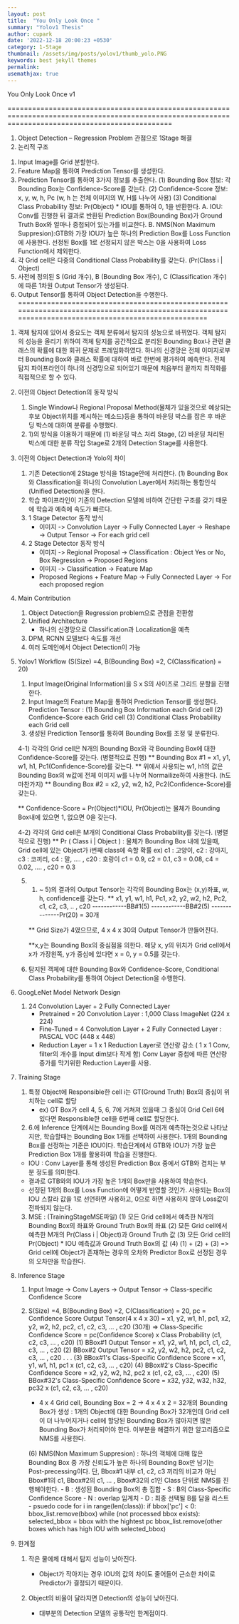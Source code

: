 ```yaml
---
layout: post
title:  "You Only Look Once "
summary: "Yolov1 Thesis"
author: cupark
date: '2022-12-18 20:00:23 +0530'
category: 1-Stage
thumbnail: /assets/img/posts/yolov1/thumb_yolo.PNG
keywords: best jekyll themes
permalink: 
usemathjax: true
---
```

You Only Look Once v1 

====================================================================================================================================================
 1.	Object Detection – Regression Problem 관점으로 1Stage 해결
 2.	논리적 구조 
   1)	Input Image를 Grid 분할한다.
   2)	Feature Map을 통하여 Prediction Tensor를 생성한다. 
   3)	Prediction Tensor를 통하여 3가지 정보를 추출한다.
     (1)	Bounding Box 정보: 각 Bounding Box는 Confidence-Score를 갖는다.
     (2)	Confidence-Score 정보: x, y, w, h, Pc (w, h 는 전체 이미지의 W, H를 나누어 사용)
     (3)	Conditional Class Probability 정보: Pr(Object) * IOU를 통하여 0, 1을 반환한다. 
         A.	IOU: Conv를 진행한 뒤 결과로 반환된 Prediction Box(Bounding Box)가 Ground Truth Box와 얼마나 중첩되어 있는가를 비교한다. 
         B.	NMS(Non Maximum Suppresion):GTB와 가장 IOU가 높은 하나의 Prediction Box를 Loss Function에 사용한다. 
            선정된 Box를 1로 선정되지 않은 박스는 0을 사용하여 Loss Function에서 제외한다. 
   4)	각 Grid cell은 다중의 Conditional Class Probability를 갖는다. (Pr(Class i | Object)
   5)	사전에 정의된 S (Grid 개수), B (Bounding Box 개수), C (Classification 개수)에 따른 1차원 Output Tensor가 생성된다. 
   6)	Output Tensor를 통하여 Object Detection을 수행한다.
====================================================================================================================================================

 1. 객체 탐지에 있어서 중요도는 객체 분류에서 탐지의 성능으로 바뀌었다.
    객체 탐지의 성능을 올리기 위하여 객체 탐지를 공간적으로 분리된 Bounding Box나 관련 클래스의 확률에 대한 회귀 문제로 프레임화하였다.
    하나의 신경망은 전체 이미지로부터 Bounding Box와 클래스 확률에 대하여 바로 한번에 평가하여 예측한다. 
    전체 탐지 파이프라인이 하나의 신경망으로 되어있기 때문에 처음부터 끝까지 최적화를 직접적으로 할 수 있다.
 
 2. 이전의 Object Detection의 동작 방식 
    1) Single Window나 Regional Proposal Method(물체가 있을것으로 예상되는 후보 Object위치를 제시하는 메소드)등을 통하여 바운딩 박스를 잡은 후 
       바운딩 박스에 대하여 분류를 수행했다.
    2) 1)의 방식을 이용하기 때문에 (1) 바운딩 박스 처리 Stage, (2) 바운딩 처리된 박스에 대한 분류 작업 Stage로 2개의 Detection Stage를 사용한다.
 
 3. 이전의 Object Detection과 Yolo의 차이 
    1) 기존 Detection에 2Stage 방식을 1Stage안에 처리한다. 
      (1) Bounding Box와 Classification을 하나의 Convolution Layer에서 처리하는 통합인식(Unified Detection)을 한다.
    2) 학습 파이프라인이 기존의 Detection 모델에 비하여 간단한 구조를 갖기 때문에 학습과 예측에 속도가 빠르다.
    3) 1 Stage Detector 동작 방식 
       - 이미지 -> Convolution Layer -> Fully Connected Layer -> Reshape -> Output Tensor -> For each grid cell
    4) 2 Stage Detector 동작 방식
       - 이미지 -> Regional Proposal -> Classification : Object Yes or No, Box Regression -> Proposed Regions
       - 이미지 -> Classification -> Feature Map    
       - Proposed Regions + Feature Map -> Fully Connected Layer -> For each proposed region
       
 4. Main Contribution
    1) Object Detection을 Regression problem으로 관점을 전환함   
    2) Unified Architecture 
       - 하나의 신경망으로 Classification과 Localization을 예측 
    3) DPM, RCNN 모델보다 속도를 개선
    4) 여러 도메인에서 Object Detection이 가능
 
 5. Yolov1 Workflow (S(Size) =4, B(Bounding Box) =2, C(Classification) = 20)
    1) Input Image(Original Information)을 S x S의 사이즈로 그리드 분할을 진행한다.
    2) Input Image의 Feature Map을 통하여 Prediction Tensor를 생성한다. 
       Prediction Tensor : (1) Bounding Box Information each Grid cell 
                           (2) Confidence-Score each Grid cell
                           (3) Conditional Class Probability each Grid cell
    3) 생성된 Prediction Tensor를 통하여 Bounding Box를 조정 및 분류한다.
    
    4-1) 각각의 Grid cell은 N개의 Bounding Box와 각 Bounding Box에 대한 Confidence-Score를 갖는다. (병렬적으로 진행)
       ** Bounding Box #1 = x1, y1, w1, h1, Pc1(Confidence-Score)를 갖는다.
          ** 위에서 사용되는 w1, h1의 값은 Bounding Box의 w값에 전체 이미지 w를 나누어 Normailize하여 사용한다. (h도 마찬가지)
       ** Bounding Box #2 = x2, y2, w2, h2, Pc2(Confidence-Score)를 갖는다.
          
       ** Confidence-Score = Pr(Object)*IOU, Pr(Object)는 물체가 Bounding Box내에 있으면 1, 없으면 0을 갖는다.
       
    4-2) 각각의 Grid cell은 M개의 Conditional Class Probability를 갖는다. (병렬적으로 진행)
       ** Pr ( Class i | Object ) : 물체가 Bounding Box 내에 있을때, Grid cell에 있는 Object가 i번째 class에 속할 확률 
          ex) c1 : 고양이, c2 : 강아지, c3 : 코끼리, c4 : 말, .... , c20 : 호랑이
              c1 = 0.9, c2 = 0.1, c3 = 0.08, c4 = 0.02, .... , c20 = 0.3
    
    
    5) 1) ~ 5)의 결과의 Output Tensor는 각각의 Bounding Box는 (x,y)좌표, w, h, confidence를 갖는다. 
       ** x1, y1, w1, h1, Pc1, x2, y2, w2, h2, Pc2, c1, c2, c3, .. , c20
          ------------BB#1(5)  ------------BB#2(5)  --------------Pr(20)  = 30개
          
       ** Grid Size가 4였으므로, 4 x 4 x 30의 Output Tensor가 만들어진다.   
          
       **x,y는 Bounding Box의 중심점을 의한다. 해당 x, y의 위치가 Grid cell에서 x가 가장왼쪽, y가 중심에 있다면 x = 0, y = 0.5를 갖는다.
    6) 탐지된 객체에 대한 Bounding Box와 Confidence-Score, Conditional Class Probability를 통하여 Object Detection을 수행한다.
   
 6. GoogLeNet Model Network Design 
    1) 24 Convolution Layer + 2 Fully Connected Layer 
       - Pretrained = 20 Convolution Layer                            : 1,000 Class ImageNet (224 x 224)
       - Fine-Tuned =  4 Convolution Layer + 2 Fully Connected Layer  : PASCAL VOC (448 x 448)
       - Reduction Layer = 1 x 1 Reduction Layer로 연산량 감소 ( 1 x 1 Conv, filter의 개수를 Input dim보다 작게 함)
         Conv Layer 중첩에 따른 연산량 증가를 막기위한 Reduction Layer를 사용.
  
 7. Training Stage
    1) 특정 Object에 Responsible한 cell i는 GT(Ground Truth) Box의 중심이 위치하는 cell로 할당 
       - ex) GT Box가 cell 4, 5, 6, 7에 거쳐져 있을때 그 중심이 Grid Cell 6에 있다면 Responsible한 cell을 6번째 cell로 할당한다. 
    2) 6.에 Inference 단계에서는 Bounding Box를 여러개 예측하는것으로 나타났지만, 학습할때는 Bounding Box 1개를 선택하여 사용한다. 
       1개의 Bounding Box를 선정하는 기준은 IOU이다. 학습단계에서 GTB와 IOU가 가장 높은 Prediction Box 1개를 활용하여 학습을 진행한다. 
      - IOU : Conv Layer를 통해 생성된 Prediction Box 중에서 GTB와 겹치는 부분 정도를 의미한다. 
      - 결과로 GTB와의 IOU가 가장 높은 1개의 Box만을 사용하여 학습한다. 
      - 선정된 1개의 Box를 Loss Function에 어떻게 반영할 것인가. 
        사용되는 Box의 IOU 스칼라 값을 1로 선언하면 사용하고, 0으로 하면 사용하지 않아 Loss값이 전파되지 않는다. 
    3) MSE : (TrainingStageMSE파일)
        (1) 모든 Grid cell에서 예측한 N개의 Bounding Box의 좌표와 Ground Truth Box의 좌표 
        (2) 모든 Grid cell에서 예측한 M개의 Pr(Class i | Object)과 Ground Truth 값
        (3) 모든 Grid cell의 Pr(Object) * IOU 예측값과 Ground Truth Box의 값
        (4) (1) + (2) + (3) => Grid cell에 Object가 존재하는 경우의 오차와 Predictor Box로 선정된 경우의 오차만을 학습한다. 
        
 8. Inference Stage
    1) Input Image -> Conv Layers -> Output Tensor -> Class-specific Confidence Score
    2) S(Size) =4, B(Bounding Box) =2, C(Classification) = 20, pc = Confidence Score
       Output Tensor(4 x 4 x 30) = x1, y2, w1, h1, pc1, x2, y2, w2, h2, pc2, c1, c2, c3, ... , c20 (30개)
       => Class-Specific Confidence Score =  pc(Confidence Score) x Class Probability (c1, c2, c3, ... , c20)
       (1) BBox#1 Output Tensor = x1, y2, w1, h1, pc1, c1, c2, c3, ... , c20
       (2) BBox#2 Output Tensor = x2, y2, w2, h2, pc2, c1, c2, c3, ... , c20 
       .
       .
       .
       (3) BBox#1's Class-Specific Confidence Score = x1, y1, w1, h1, pc1 x (c1, c2, c3, ... , c20)
       (4) BBox#2's Class-Specific Confidence Score = x2, y2, w2, h2, pc2 x (c1, c2, c3, ... , c20)
       (5) BBox#32's Class-Specific Confidence Score = x32, y32, w32, h32, pc32 x (c1, c2, c3, ... , c20)
       
       - 4 x 4 Grid cell, Bounding Box = 2 -> 4 x 4 x 2 = 32개의 Bounding Box가 생성 
         : 1개의 Object에 대한 Bounding Box가 32개인데 Grid cell이 더 나누어지거나 cell에 할당된 Bounding Box가 많아지면 
           많은 Bounding Box가 처리되어야 한다. 이부분을 해결하기 위한 알고리즘으로 NMS를 사용한다. 
           
       (6) NMS(Non Maximum Suppresion) : 하나의 객체에 대해 많은 Bounding Box 중 가장 신뢰도가 높은 하나의 Bounding Box만 남기는 
           Post-precessing이다. 단, Bbox#1 내부 c1, c2, c3 끼리의 비교가 아닌 Bbox#1의 c1, Bbox#2의 c1, ... , Bbox#32의 c1인 Class 단위로
           NMS를 진행해야한다. 
           - B : 생성된 Bounding Box의 총 집합 
           - S : B의 Class-Specific Confidence Score
           - N : overlap 임계치 
           - D : 최종 선택될 B를 담을 리스트 
           - psuedo code 
              for i in range(len(class)):
                 if bbox['pc'] < 0:
                    bbox_list.remove(bbox)
              while (not processed bbox exists):
                 selected_bbox = bbox with the hightest pc
                 bbox_list.remove(other boxes which has high IOU with selected_bbox)
                 
 9. 한계점
    1) 작은 물에체 대해서 탐지 성능이 낮아진다.
       - Object가 작아지는 경우 IOU의 값의 차이도 줄어들어 근소한 차이로 Predictor가 결정되기 때문이다.
       
    2) Object의 비율이 달라지면 Detection의 성능이 낮아진다. 
       - 대부분의 Detection 모델의 공통적인 한계점이다.
